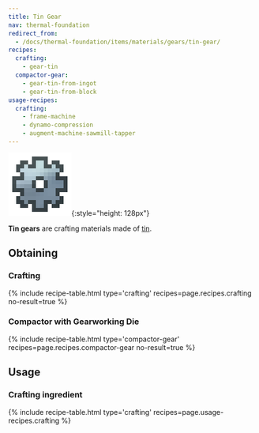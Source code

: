 ```yaml
---
title: Tin Gear
nav: thermal-foundation
redirect_from:
  - /docs/thermal-foundation/items/materials/gears/tin-gear/
recipes:
  crafting:
    - gear-tin
  compactor-gear:
    - gear-tin-from-ingot
    - gear-tin-from-block
usage-recipes:
  crafting:
    - frame-machine
    - dynamo-compression
    - augment-machine-sawmill-tapper
---
```


![Tin gear](/assets/images/thermal-foundation/gear-tin.png){:style="height: 128px"}


**Tin gears** are crafting materials made of [tin](/docs/tin-ingot/).


Obtaining
---------

### Crafting
{% include recipe-table.html type='crafting' recipes=page.recipes.crafting no-result=true %}

### Compactor with Gearworking Die
{% include recipe-table.html type='compactor-gear' recipes=page.recipes.compactor-gear no-result=true %}


Usage
-----

### Crafting ingredient
{% include recipe-table.html type='crafting' recipes=page.usage-recipes.crafting %}
